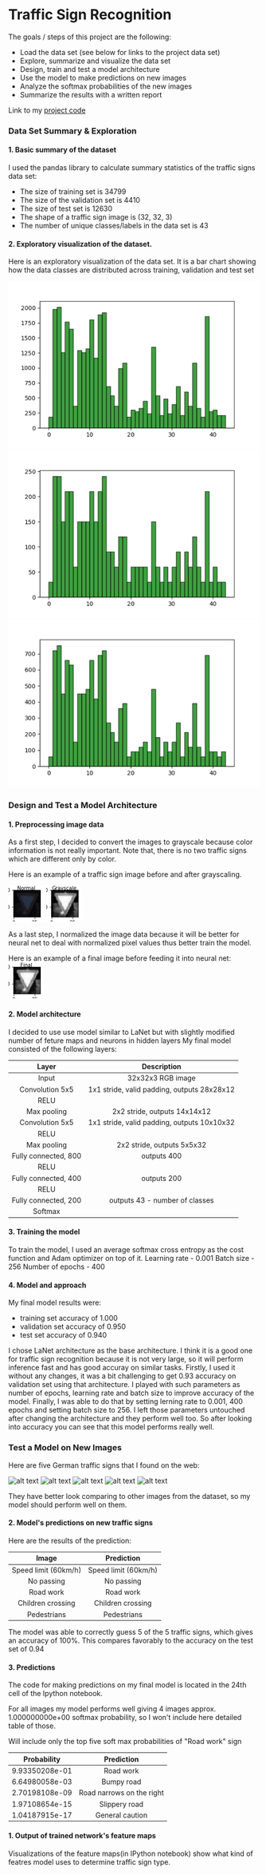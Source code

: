 # **Traffic Sign Recognition** 
 
 

The goals / steps of this project are the following:
* Load the data set (see below for links to the project data set)
* Explore, summarize and visualize the data set
* Design, train and test a model architecture
* Use the model to make predictions on new images
* Analyze the softmax probabilities of the new images
* Summarize the results with a written report


[hist_1]: ./train_hist.png "Training set histogram"
[hist_2]: ./valid_hist.png "Validation set histogram"
[hist_3]: ./test_hist.png "Test set histogram"
[normal]: ./normal.png "Normal image"
[grayscale]: ./grayscale.png "Greyscale image"
[final]: ./final.png "Final image before feeding it into neural net"

[01]: ./01.png "Traffic Sign 1"
[02]: ./02.png "Traffic Sign 2"
[03]: ./03.png "Traffic Sign 3"
[04]: ./04.png "Traffic Sign 4"
[05]: ./05.png "Traffic Sign 5"

Link to my [project code](https://github.com/udacity/CarND-Traffic-Sign-Classifier-Project/blob/master/Traffic_Sign_Classifier.ipynb)

### Data Set Summary & Exploration

#### 1. Basic summary of the dataset

I used the pandas library to calculate summary statistics of the traffic
signs data set:

* The size of training set is 34799
* The size of the validation set is 4410
* The size of test set is 12630
* The shape of a traffic sign image is (32, 32, 3)
* The number of unique classes/labels in the data set is 43

#### 2. Exploratory visualization of the dataset.

Here is an exploratory visualization of the data set. It is a bar chart showing how the data classes are distributed across training, validation and test set

![alt text][hist_1]
![alt text][hist_2]
![alt text][hist_3]

### Design and Test a Model Architecture

#### 1. Preprocessing image data

As a first step, I decided to convert the images to grayscale because color information is not really important. Note that, there is no two traffic signs which are different only by color.

Here is an example of a traffic sign image before and after grayscaling.

![alt text][normal]
![alt text][grayscale]

As a last step, I normalized the image data because it will be better for neural net to deal with normalized pixel values thus better train the model.

Here is an example of a final image before feeding it into neural net:
![alt text][final]

#### 2. Model architecture

I decided to use use model similar to LaNet but with slightly modified number of feture maps and neurons in hidden layers
My final model consisted of the following layers:

| Layer         		|     Description	        					| 
|:---------------------:|:---------------------------------------------:| 
| Input         		| 32x32x3 RGB image   							| 
| Convolution 5x5     	| 1x1 stride, valid padding, outputs 28x28x12 	|
| RELU					|												|
| Max pooling	      	| 2x2 stride,  outputs 14x14x12  				|
| Convolution 5x5	    | 1x1 stride, valid padding, outputs 10x10x32	|
| RELU					|												|
| Max pooling	      	| 2x2 stride,  outputs 5x5x32   				|
| Fully connected, 800  | outputs 400 									|
| RELU					|												|
| Fully connected, 400  | outputs 200 									|
| RELU					|												|
| Fully connected, 200  | outputs 43 - number of classes				|
| Softmax				|           									|

#### 3. Training the model

To train the model, I used an average softmax cross entropy as the cost function and Adam optimizer on top of it.
Learning rate  - 0.001
Batch size - 256
Number of epochs - 400

#### 4. Model and approach

My final model results were:
* training set accuracy of 1.000
* validation set accuracy of 0.950
* test set accuracy of 0.940

I chose LaNet architecture as the base architecture. I think it is a good one for traffic sign recognition because it is not very large, so it will perform inference fast and has good accuray on similar tasks. Firstly, I used it without any changes, it was a bit challenging to get 0.93 accuracy on validation set using that architecture. I played with such parameters as number of epochs, learning rate and batch size to improve accuracy of the model. Finally, I was able to do that by setting lerning rate to 0.001, 400 epochs and setting batch size to 256. I left those parameters untouched after changing the architecture and they perform well too. So after looking into accuracy you can see that this model performs really well.

### Test a Model on New Images

Here are five German traffic signs that I found on the web:

![alt text][01] ![alt text][02] ![alt text][03] 
![alt text][04] ![alt text][05]

They have better look comparing to other images from the dataset, so my model should perform well on them.

#### 2. Model's predictions on new traffic signs

Here are the results of the prediction:

| Image			        |     Prediction	        					| 
|:---------------------:|:---------------------------------------------:| 
| Speed limit (60km/h)	| Speed limit (60km/h)							| 
| No passing     		| No passing									|
| Road work			    | Road work			    						|
| Children crossing  	| Children crossing				 				|
| Pedestrians			| Pedestrians       							|


The model was able to correctly guess 5 of the 5 traffic signs, which gives an accuracy of 100%. This compares favorably to the accuracy on the test set of 0.94

#### 3. Predictions

The code for making predictions on my final model is located in the 24th cell of the Ipython notebook.

For all images my model performs well giving 4 images approx. 1.000000000e+00 softmax probability, so I won't include here detailed table of those. 

Will include only the top five soft max probabilities of "Road work" sign

| Probability         	|     Prediction	        					| 
|:---------------------:|:---------------------------------------------:| 
| 9.93350208e-01		| Road work         	 				    	| 
| 6.64980058e-03		| Bumpy road        					    	|
| 2.70198108e-09		| Road narrows on the right					    |
| 1.97108654e-15	    | Slippery road              			    	|
| 1.04187915e-17		| General caution                   	    	|


#### 1. Output of trained network's feature maps
Visualizations of the feature maps(in IPython notebook) show what kind of featres model uses to determine traffic sign type.




